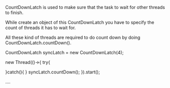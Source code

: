
CountDownLatch is used to make sure that the task to wait for other threads to finish.

While create an object of this CountDownLatch you have to specify the count of threads it has to wait for.

All these kind of threads are required to do count down  by doing CountDownLatch.countDown().


CountDownLatch syncLatch = new CountDownLatch(4);

new Thread(()->{
try{

}catch(){
}
syncLatch.countDown();
}).start();


....
